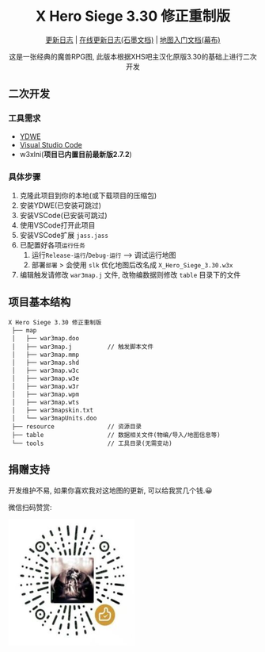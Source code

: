 <h1 align="center">X Hero Siege 3.30 修正重制版</h1>

<p align="center">
<a href="./CHANGELOG.md">更新日志</a> |
<a href="https://shimo.im/docs/JYc6w8RkwJjgHCrp/">在线更新日志(石墨文档)</a> |
<a href="https://mubu.com/doc/47nH6XS-KsM">地图入门文档(幕布)</a>
</p>

<p align="center">这是一张经典的魔兽RPG图, 此版本根据XHS吧主汉化原版3.30的基础上进行二次开发</p>

## 二次开发

### 工具需求

- [YDWE](http://www.ydwe.net/download.html)
- [Visual Studio Code](https://code.visualstudio.com/)
- w3xlni(**项目已内置目前最新版2.7.2**)

### 具体步骤

1. 克隆此项目到你的本地(或下载项目的压缩包)
2. 安装YDWE(已安装可跳过)
3. 安装VSCode(已安装可跳过)
4. 使用VSCode打开此项目
5. 安装VSCode扩展 `jass.jass`
6. 已配置好各项`运行任务`
   1. 运行`Release-运行`/`Debug-运行` --> 调试运行地图
   2. 部署`部署` > 会使用 `slk` 优化地图后改名成 `X_Hero_Siege_3.30.w3x`
7. 编辑触发请修改 `war3map.j` 文件, 改物编数据则修改 `table` 目录下的文件

## 项目基本结构

```
X Hero Siege 3.30 修正重制版
 ├── map
 │   ├── war3map.doo
 │   ├── war3map.j          // 触发脚本文件
 │   ├── war3map.mmp
 │   ├── war3map.shd
 │   ├── war3map.w3c
 │   ├── war3map.w3e
 │   ├── war3map.w3r
 │   ├── war3map.wpm
 │   ├── war3map.wts
 │   ├── war3mapskin.txt
 │   └── war3mapUnits.doo
 ├── resource               // 资源目录
 ├── table                  // 数据相关文件(物编/导入/地图信息等)
 └── tools                  // 工具目录(无需变动)
```

## 捐赠支持

开发维护不易, 如果你喜欢我对这地图的更新, 可以给我赏几个钱.😀

微信扫码赞赏:

![微信赞赏码](images/wechat_pay.jpg)
